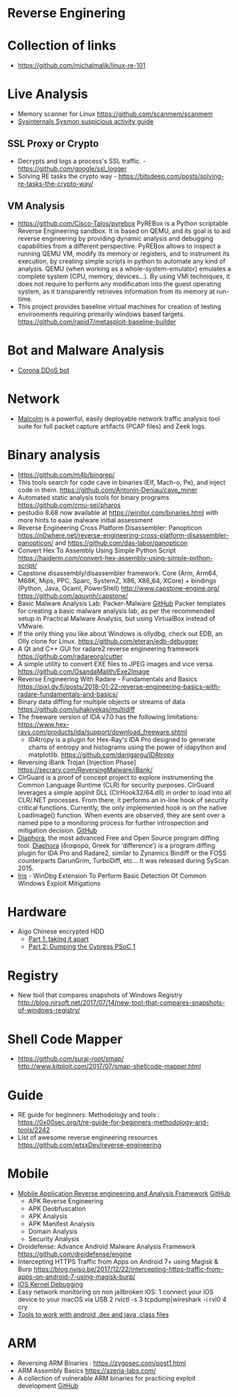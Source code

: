 Reverse Enginering
==============

# Collection of links
* https://github.com/michalmalik/linux-re-101

# Live Analysis
* Memory scanner for Linux https://github.com/scanmem/scanmem
* [Sysinternals Sysmon suspicious activity guide](https://blogs.technet.microsoft.com/motiba/2017/12/07/sysinternals-sysmon-suspicious-activity-guide/)

## SSL Proxy or Crypto
* Decrypts and logs a process's SSL traffic. - https://github.com/google/ssl_logger
* Solving RE tasks the crypto way - https://bitsdeep.com/posts/solving-re-tasks-the-crypto-way/

## VM Analysis
* https://github.com/Cisco-Talos/pyrebox PyREBox is a Python scriptable Reverse Engineering sandbox. It is based on QEMU, and its goal is to aid reverse engineering by providing dynamic analysis and debugging capabilities from a different perspective. PyREBox allows to inspect a running QEMU VM, modify its memory or registers, and to instrument its execution, by creating simple scripts in python to automate any kind of analysis. QEMU (when working as a whole-system-emulator) emulates a complete system (CPU, memory, devices...). By using VMI techniques, it does not require to perform any modification into the guest operating system, as it transparently retrieves information from its memory at run-time.
* This project provides baseline virtual machines for creation of testing environments requiring primarily windows based targets. https://github.com/rapid7/metasploit-baseline-builder

# Bot and Malware Analysis
* [Corona DDoS bot](https://maxkersten.nl/binary-analysis-course/malware-analysis/corona-ddos-bot/)


# Network
* [Malcolm](https://github.com/idaholab/malcolm) is a powerful, easily deployable network traffic analysis tool suite for full packet capture artifacts (PCAP files) and Zeek logs.

# Binary analysis
* https://github.com/m4b/bingrep/
* This tools search for code cave in binaries (Elf, Mach-o, Pe), and inject code in them. https://github.com/Antonin-Deniau/cave_miner
* Automated static analysis tools for binary programs https://github.com/cmu-sei/pharos
* pestudio 8.68 now available at https://winitor.com/binaries.html  with more hints to ease malware initial assessment
* Reverse Engineering Cross Platform Disassembler: Panopticon https://n0where.net/reverse-engineering-cross-platform-disassembler-panopticon/ and https://github.com/das-labor/panopticon
* Convert Hex To Assembly Using Simple Python Script https://haiderm.com/convert-hex-assembly-using-simple-python-script/
* Capstone disassembly/disassembler framework: Core (Arm, Arm64, M68K, Mips, PPC, Sparc, SystemZ, X86, X86_64, XCore) + bindings (Python, Java, Ocaml, PowerShell) http://www.capstone-engine.org/ https://github.com/aquynh/capstone/
* Basic Malware Analysis Lab: Packer-Malware [GitHub](https://github.com/m-dwyer/packer-malware) Packer templates for creating a basic malware analysis lab, as per the recommended setup in Practical Malware Analysis, but using VirtualBox instead of VMware.
* If the only thing you like about Windows is ollydbg, check out EDB, an Olly clone for Linux. https://github.com/eteran/edb-debugger
* A Qt and C++ GUI for radare2 reverse engineering framework https://github.com/radareorg/cutter
* A simple utility to convert EXE files to JPEG images and vice versa. https://github.com/OsandaMalith/Exe2Image
* Reverse Engineering With Radare - Fundamentals and Basics https://pixl.dy.fi/posts/2018-01-22-reverse-engineering-basics-with-radare-fundamentals-and-basics/
* Binary data diffing for multiple objects or streams of data https://github.com/juhakivekas/multidiff
* The freeware version of IDA v7.0 has the following limitations: https://www.hex-rays.com/products/ida/support/download_freeware.shtml
	* IDAtropy is a plugin for Hex-Ray's IDA Pro designed to generate charts of entropy and histograms using the power of idapython and matplotlib. https://github.com/danigargu/IDAtropy
* Reversing iBank Trojan [Injection Phase] https://secrary.com/ReversingMalware/iBank/
* ClrGuard is a proof of concept project to explore instrumenting the Common Language Runtime (CLR) for security purposes. ClrGuard leverages a simple appInit DLL (ClrHook32/64.dll) in order to load into all CLR/.NET processes. From there, it performs an in-line hook of security critical functions. Currently, the only implemented hook is on the native LoadImage() function. When events are observed, they are sent over a named pipe to a monitoring process for further introspection and mitigation decision. [GitHub](https://github.com/endgameinc/ClrGuard)
* [Diaphora](https://github.com/joxeankoret/diaphora), the most advanced Free and Open Source program diffing tool. [Diaphora](http://diaphora.re) (διαφορά, Greek for ‘difference’) is a program diffing plugin for IDA Pro and Radare2, similar to Zynamics Bindiff or the FOSS counterparts DarunGrim, TurboDiff, etc… It was released during SyScan 2015.
* [Iris](https://github.com/fdiskyou/iris) - WinDbg Extension To Perform Basic Detection Of Common Windows Exploit Mitigations


# Hardware
* Aigo Chinese encrypted HDD
	* [Part 1: taking it apart](https://syscall.eu/blog/2018/03/12/aigo_part1/)
	* [Part 2: Dumping the Cypress PSoC 1](https://syscall.eu/blog/2018/03/12/aigo_part2/)

# Registry
* New tool that compares snapshots of Windows Registry http://blog.nirsoft.net/2017/07/14/new-tool-that-compares-snapshots-of-windows-registry/

# Shell Code Mapper
* https://github.com/suraj-root/smap/ http://www.kitploit.com/2017/07/smap-shellcode-mapper.html

# Guide
* RE guide for beginners: Methodology and tools : https://0x00sec.org/t/re-guide-for-beginners-methodology-and-tools/2242
* List of awesome reverse engineering resources https://github.com/wtsxDev/reverse-engineering


# Mobile
* [Mobile Application Reverse engineering and Analysis Framework](https://n0where.net/mobile-application-reverse-engineering-mara/) [GitHub](https://github.com/xtiankisutsa/MARA_Framework)
	* APK Reverse Engineering
	* APK Deobfuscation
	* APK Analysis
	* APK Manifest Analysis
	* Domain Analysis
	* Security Analysis
* Droidefense: Advance Android Malware Analysis Framework https://github.com/droidefense/engine
* Intercepting HTTPS Traffic from Apps on Android 7+ using Magisk & Burp https://blog.nviso.be/2017/12/22/intercepting-https-traffic-from-apps-on-android-7-using-magisk-burp/
* [IOS Kernel Debugging](http://www.instructables.com/id/IOS-Kernel-Debugging/)
* Easy network monitoring on non jailbroken iOS:
	1 connect your iOS device to your macOS via USB
	2 rvictl -s <UDID>
	3 tcpdump|wireshark -i rvi0
	4 cry
* [Tools to work with android .dex and java .class files](https://github.com/pxb1988/dex2jar)

# ARM
* Reversing ARM Binaries : https://zygosec.com/post1.html
* ARM Assembly Basics https://azeria-labs.com/
* A collection of vulnerable ARM binaries for practicing exploit development [GitHub](https://github.com/Billy-Ellis/Exploit-Challenges)
